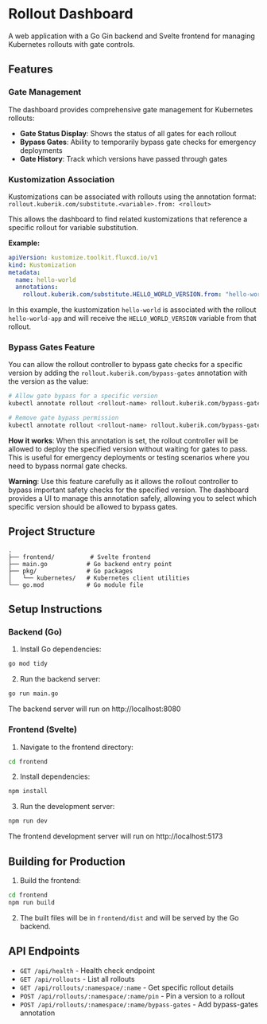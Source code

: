 # Rollout Dashboard

A web application with a Go Gin backend and Svelte frontend for managing Kubernetes rollouts with gate controls.

## Features

### Gate Management
The dashboard provides comprehensive gate management for Kubernetes rollouts:

- **Gate Status Display**: Shows the status of all gates for each rollout
- **Bypass Gates**: Ability to temporarily bypass gate checks for emergency deployments
- **Gate History**: Track which versions have passed through gates

### Kustomization Association
Kustomizations can be associated with rollouts using the annotation format:
`rollout.kuberik.com/substitute.<variable>.from: <rollout>`

This allows the dashboard to find related kustomizations that reference a specific rollout for variable substitution.

**Example:**
```yaml
apiVersion: kustomize.toolkit.fluxcd.io/v1
kind: Kustomization
metadata:
  name: hello-world
  annotations:
    rollout.kuberik.com/substitute.HELLO_WORLD_VERSION.from: "hello-world-app"
```

In this example, the kustomization `hello-world` is associated with the rollout `hello-world-app` and will receive the `HELLO_WORLD_VERSION` variable from that rollout.

### Bypass Gates Feature
You can allow the rollout controller to bypass gate checks for a specific version by adding the `rollout.kuberik.com/bypass-gates` annotation with the version as the value:

```bash
# Allow gate bypass for a specific version
kubectl annotate rollout <rollout-name> rollout.kuberik.com/bypass-gates="v1.2.3"

# Remove gate bypass permission
kubectl annotate rollout <rollout-name> rollout.kuberik.com/bypass-gates-
```

**How it works**: When this annotation is set, the rollout controller will be allowed to deploy the specified version without waiting for gates to pass. This is useful for emergency deployments or testing scenarios where you need to bypass normal gate checks.

**Warning**: Use this feature carefully as it allows the rollout controller to bypass important safety checks for the specified version. The dashboard provides a UI to manage this annotation safely, allowing you to select which specific version should be allowed to bypass gates.

## Project Structure

```
.
├── frontend/          # Svelte frontend
├── main.go           # Go backend entry point
├── pkg/              # Go packages
│   └── kubernetes/   # Kubernetes client utilities
└── go.mod            # Go module file
```

## Setup Instructions

### Backend (Go)

1. Install Go dependencies:
```bash
go mod tidy
```

2. Run the backend server:
```bash
go run main.go
```

The backend server will run on http://localhost:8080

### Frontend (Svelte)

1. Navigate to the frontend directory:
```bash
cd frontend
```

2. Install dependencies:
```bash
npm install
```

3. Run the development server:
```bash
npm run dev
```

The frontend development server will run on http://localhost:5173

## Building for Production

1. Build the frontend:
```bash
cd frontend
npm run build
```

2. The built files will be in `frontend/dist` and will be served by the Go backend.

## API Endpoints

- `GET /api/health` - Health check endpoint
- `GET /api/rollouts` - List all rollouts
- `GET /api/rollouts/:namespace/:name` - Get specific rollout details
- `POST /api/rollouts/:namespace/:name/pin` - Pin a version to a rollout
- `POST /api/rollouts/:namespace/:name/bypass-gates` - Add bypass-gates annotation
